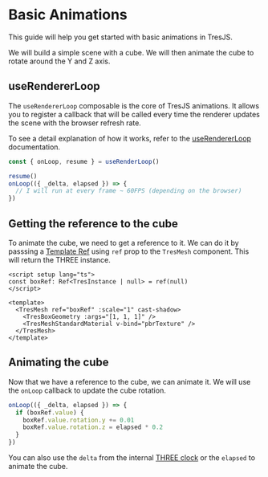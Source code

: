 # Basic Animations

This guide will help you get started with basic animations in TresJS.

We will build a simple scene with a cube. We will then animate the cube to rotate around the Y and Z axis.

<StackBlitzEmbed projectId="tresjs-basic-animations" />

## useRendererLoop

The `useRendererLoop` composable is the core of TresJS animations. It allows you to register a callback that will be called every time the renderer updates the scene with the browser refresh rate.

To see a detail explanation of how it works, refer to the [useRendererLoop](/composables/use-renderer-loop) documentation.

```ts
const { onLoop, resume } = useRenderLoop()

resume()
onLoop(({ _delta, elapsed }) => {
  // I will run at every frame ~ 60FPS (depending on the browser)
})
```

## Getting the reference to the cube

To animate the cube, we need to get a reference to it. We can do it by passsing a [Template Ref](https://vuejs.org/guide/essentials/template-refs.html) using `ref` prop to the `TresMesh` component. This will return the THREE instance.

```vue
<script setup lang="ts">
const boxRef: Ref<TresInstance | null> = ref(null)
</script>

<template>
  <TresMesh ref="boxRef" :scale="1" cast-shadow>
    <TresBoxGeometry :args="[1, 1, 1]" />
    <TresMeshStandardMaterial v-bind="pbrTexture" />
  </TresMesh>
</template>
```

## Animating the cube

Now that we have a reference to the cube, we can animate it. We will use the `onLoop` callback to update the cube rotation.

```ts
onLoop(({ _delta, elapsed }) => {
  if (boxRef.value) {
    boxRef.value.rotation.y += 0.01
    boxRef.value.rotation.z = elapsed * 0.2
  }
})
```

You can also use the `delta` from the internal [THREE clock](https://threejs.org/docs/?q=clock#api/en/core/Clock) or the `elapsed` to animate the cube.
